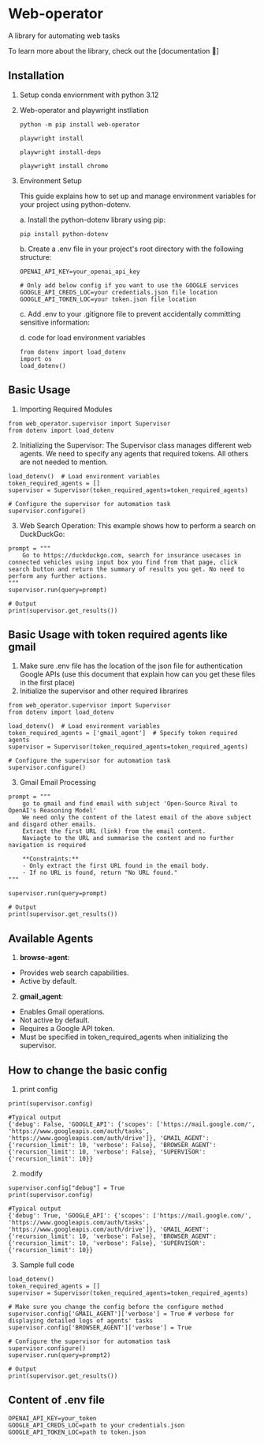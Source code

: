 # Web-operator

A library for automating web tasks

To learn more about the library, check out the [documentation 📕]

## Installation

1. Setup conda enviornment with python 3.12

2. Web-operator and playwright instllation

    ```
    python -m pip install web-operator

    playwright install

    playwright install-deps 

    playwright install chrome
    ```

3. Environment Setup

    This guide explains how to set up and manage environment variables for your project using python-dotenv.

    a. Install the python-dotenv library using pip:

    ```
    pip install python-dotenv
    ```
    b. Create a .env file in your project's root directory with the following structure:
    ```
    OPENAI_API_KEY=your_openai_api_key

    # Only add below config if you want to use the GOOGLE services
    GOOGLE_API_CREDS_LOC=your credentials.json file location
    GOOGLE_API_TOKEN_LOC=your token.json file location
    ```

    c. Add .env to your .gitignore file to prevent accidentally committing sensitive information:

    d. code for load environment variables 
    ```
    from dotenv import load_dotenv
    import os
    load_dotenv()
    ```

## Basic Usage 
1. Importing Required Modules
```
from web_operator.supervisor import Supervisor
from dotenv import load_dotenv
```
2. Initializing the Supervisor: 
The Supervisor class manages different web agents. We need to specify any agents that required tokens. All others are not needed to mention. 
```
load_dotenv()  # Load environment variables
token_required_agents = [] 
supervisor = Supervisor(token_required_agents=token_required_agents)

# Configure the supervisor for automation task
supervisor.configure()
```
3. Web Search Operation: 
This example shows how to perform a search on DuckDuckGo:
```
prompt = """
    Go to https://duckduckgo.com, search for insurance usecases in connected vehicles using input box you find from that page, click search button and return the summary of results you get. No need to perform any further actions.
"""
supervisor.run(query=prompt)

# Output
print(supervisor.get_results())
```

## Basic Usage with token required agents like gmail
1. Make sure .env file has the location of the json file for authentication Google APIs (use this document that explain how can you get these files in the first place)
2. Initialize the supervisor and other required librarires
```
from web_operator.supervisor import Supervisor
from dotenv import load_dotenv

load_dotenv()  # Load environment variables
token_required_agents = ['gmail_agent']  # Specify token required agents
supervisor = Supervisor(token_required_agents=token_required_agents)

# Configure the supervisor for automation task
supervisor.configure()
```
3. Gmail Email Processing
```
prompt = """
    go to gmail and find email with subject 'Open-Source Rival to OpenAI's Reasoning Model'
    We need only the content of the latest email of the above subject and disgard other emails.
    Extract the first URL (link) from the email content.
    Naviagte to the URL and summarise the content and no further navigation is required

    **Constraints:**
    - Only extract the first URL found in the email body.
    - If no URL is found, return "No URL found."
"""

supervisor.run(query=prompt)

# Output
print(supervisor.get_results())
```
## Available Agents

1. **browse-agent**:
* Provides web search capabilities.
* Active by default.
2. **gmail_agent**:
* Enables Gmail operations.
* Not active by default.
* Requires a Google API token.
* Must be specified in token_required_agents when initializing the supervisor.

## How to change the basic config

1. print config 
```
print(supervisor.config)

#Typical output
{'debug': False, 'GOOGLE_API': {'scopes': ['https://mail.google.com/', 'https://www.googleapis.com/auth/tasks', 'https://www.googleapis.com/auth/drive']}, 'GMAIL_AGENT': {'recursion_limit': 10, 'verbose': False}, 'BROWSER_AGENT': {'recursion_limit': 10, 'verbose': False}, 'SUPERVISOR': {'recursion_limit': 10}}

```
2. modify
```
supervisor.config["debug"] = True
print(supervisor.config)

#Typical output
{'debug': True, 'GOOGLE_API': {'scopes': ['https://mail.google.com/', 'https://www.googleapis.com/auth/tasks', 'https://www.googleapis.com/auth/drive']}, 'GMAIL_AGENT': {'recursion_limit': 10, 'verbose': False}, 'BROWSER_AGENT': {'recursion_limit': 10, 'verbose': False}, 'SUPERVISOR': {'recursion_limit': 10}}

```
3. Sample full code
```
load_dotenv()  
token_required_agents = []
supervisor = Supervisor(token_required_agents=token_required_agents)

# Make sure you change the config before the configure method
supervisor.config['GMAIL_AGENT']['verbose'] = True # verbose for displaying detailed logs of agents' tasks
supervisor.config['BROWSER_AGENT']['verbose'] = True

# Configure the supervisor for automation task
supervisor.configure()
supervisor.run(query=prompt2)

# Output
print(supervisor.get_results())
```

## Content of .env file
```
OPENAI_API_KEY=your_token
GOOGLE_API_CREDS_LOC=path to your credentials.json
GOOGLE_API_TOKEN_LOC=path to token.json
```